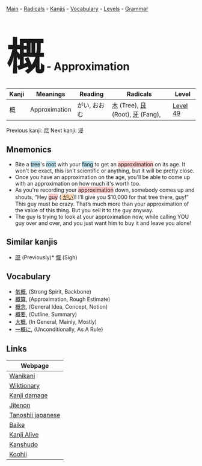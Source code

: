 <style> bigfont {font-size: 100px}</style>
[Main](../index.md) -
[Radicals](../radicals.md) -
[Kanjis](../kanjis.md) -
[Vocabulary](../vocabulary.md) -
[Levels](../levels.md) -
[Grammar](../grammar.md)
# <bigfont> 概</bigfont> - Approximation 

| Kanji | Meanings | Reading | Radicals | Level |
| --- | --- | --- | --- | --- |
| 概 | Approximation | がい, おおむ | [木](../radicals/木.md) (Tree), [艮](../radicals/艮.md) (Root), [牙](../radicals/牙.md) (Fang),  | [Level 49](../levels/wk_level49.md) |

Previous kanji: [尼](尼.md) Next kanji: [浸](浸.md) 

## Mnemonics
 * Bite a <span style="background-color:#ADD8E6"> tree</span>'s <span style="background-color:#ADD8E6"> root</span> with your <span style="background-color:#ADD8E6"> fang</span> to get an <span style="background-color:#ffcccb"> approximation</span> on its age. It won't be exact, this isn't scientific or anything, but it will be pretty close.
* Once you have an approximation on the age, you'll be able to come up with an approximation on how much it's worth too.
* As you're recording your <span style="background-color:#ffcccb"> approximation</span> down,  somebody comes up and shouts, “Hey <span style="background-color:#ffcccb"> guy</span> (<span style="background-color:#fed8b1"> [がい](https://jisho.org/search/がい)</span>)! I’ll give you $10,000 for that tree there, guy!” This guy must be crazy. That’s much more than your approximation of the value of this thing. But you sell it to the guy anyway.
* The guy is trying to look at your approximation now, while calling YOU guy over and over, and you just want him to buy it and leave you alone!


## Similar kanjis
 * [既](既.md) (Previously)* [慨](慨.md) (Sigh)


## Vocabulary
 * [気概](../vocabulary/概.md), (Strong Spirit, Backbone)
* [概算](../vocabulary/概.md), (Approximation, Rough Estimate)
* [概念](../vocabulary/概.md), (General Idea, Concept, Notion)
* [概要](../vocabulary/概.md), (Outline, Summary)
* [大概](../vocabulary/概.md), (In General, Mainly, Mostly)
* [一概に](../vocabulary/概.md), (Unconditionally, As A Rule)



## Links 

| Webpage |
| --- |
| [Wanikani          ](https://www.wanikani.com/kanji/概) |
| [Wiktionary        ](https://en.wiktionary.org/wiki/概) |
| [Kanji damage      ](http://www.kanjidamage.com/kanji/search?utf8=✓&q=概) |
| [Jitenon           ](https://jitenon.com/kanji/概) |
| [Tanoshii japanese ](https://www.tanoshiijapanese.com/dictionary/kanji.cfm?k=概) |
| [Baike             ](https://baike.baidu.com/item/概) |
| [Kanji Alive       ](https://app.kanjialive.com/概) |
| [Kanshudo          ](https://www.kanshudo.com/searchmn?q=概) |
| [Koohii            ](https://kanji.koohii.com/study/kanji/概) |
